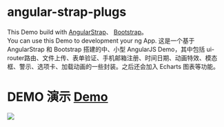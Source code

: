# angular-strap-plugs
This Demo build with <a href="https://github.com/mgcrea/angular-strap/" target="_blank">AngularStrap</a>、
<a href="https://github.com/twbs/bootstrap" target="_blank">Bootstrap</a>。<br>
You can use this Demo to development your ng App.
这是一个基于 AngularStrap 和 Bootstrap 搭建的中、小型 AngularJS Demo，其中包括 ui-router路由、文件上传、表单验证、手机邮箱注册、时间日期、动画特效、模态框、警示、选项卡、加载动画的一些封装。之后还会加入 Echarts 图表等功能。
# DEMO 演示 <a href="https://ycmbcd.github.io/angular-strap-plugs/">Demo</a>
<img src="https://ycmbcd.github.io/angular-strap-plugs/img/bg.png">
